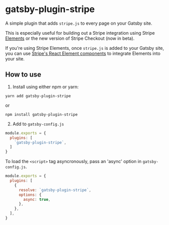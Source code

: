 # gatsby-plugin-stripe

A simple plugin that adds `stripe.js` to every page on your Gatsby site.

This is especially useful for building out a Stripe integration using Stripe [Elements](https://stripe.com/docs/elements) or the new version of Stripe Checkout (now in beta).

If you're using Stripe Elements, once `stripe.js` is added to your Gatsby site, you can use [Stripe's React Element components](https://github.com/stripe/react-stripe-elements) to integrate Elements into your site.

## How to use

1. Install using either npm or yarn:

```
yarn add gatsby-plugin-stripe
```

or

```
npm install gatsby-plugin-stripe
```

2. Add to ```gatsby-config.js```

```javascript
module.exports = {
  plugins: [
    `gatsby-plugin-stripe`,
  ]
}
```

To load the `<script>` tag asyncronously, pass an 'async' option in `gatsby-config.js`.

```javascript
module.exports = {
  plugins: [
    {
      resolve: `gatsby-plugin-stripe`,
      options: {
        async: true,
      },
    },
  ],
}
```